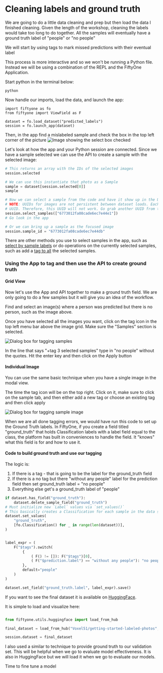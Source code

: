 # Cleaning labels and ground truth

We are going to do a little data cleaning and prep but then load the data I finished cleaning. Given the length of the workshop, cleaning the labels would take too long to do together.
All the samples will eventually have a ground truth label of "people" or "no people"

We will start by using tags to mark missed predictions with their eventual label

This process is more interactive and so we won't be running a Python file. Instead we will be using a combination of 
the REPL and the FiftyOne Application. 

Start python in the terminal below:
```
python
```

Now handle our imports, load the data, and launch the app:

```
import fiftyone as fo
from fiftyone import ViewField as F

dataset = fo.load_dataset("predicted_labels")
session = fo.launch_app(dataset)
```

Then, in the app find a mislabeled sample and check the box in the top left corner of the picture
![Image showing the select box checked](images/6_select_image.jpeg "Box checked")

Let's look at how the app and your Python session are connected. Since we have a sample selected we can use the API to create a sample with the selected image:

```python
# This returns an array with the IDs of the selected images
session.selected

# We can use this instantiate that photo as a Sample
sample = dataset[session.selected[0]]
sample

# Now we can select a sample from the code and have it show up in the UI
# NOTE: UUIDs for images are not persistent between dataset loads. Each time you create the sample it will get a new 
# UUID. Therefore, this UUID will not work. Go grab another UUID from the image and paste it here
session.select_samples(["6773012fa08cade6ec7e44e1"])
# Go look in the app

# Or we can bring up a sample as the focused image
session.sample_id = "6773012fa08cade6ec7e44db"
```

There are other methods you use to select samples in the app, such as [select by sample labels](https://docs.voxel51.com/api/fiftyone.core.session.html#fiftyone.core.session.Session.select_labels) or do operations on the currently selected samples, such as add a [tag to all](https://docs.voxel51.com/api/fiftyone.core.session.html#fiftyone.core.session.Session.tag_selected_samples) the selected samples. 

### Using the App to tag and then use the API to create ground truth

#### Grid View
Now let's use the App and API together to make a ground truth field. We are only going to do a few samples but it will give you an idea of the workflow.

Find and select an image(s) where a person was predicted but there is no person, such as the image above. 

Once you have selected all the images you want, click on the tag icon in the top left menu bar above the image grid. Make sure the "Samples" section is selected.

![Dialog box for tagging samples](images/6_sample_tag.jpg "samples tagging")

In the line that says "+tag 3 selected samples" type in "no people" without the quotes. Hit the enter key and then click on the Apply button

#### Individual Image
You can use the same basic technique when you have a single image in the modal view. 

The time the tag icon will be on the top right. Click on it, make sure to click on the sample tab, and then either add a new tag or choose an existing tag and then click apply

![Dialog box for tagging sample image](images/6_sample_tag_single_image.jpg "sample tagging individual")

When we are all done tagging errors, we would have run this code to set up the Ground Truth labels.
In FiftyOne, if you create a field titled "ground_truth" that holds Classification labels with a label field equal to the class, 
the platform has built in conveniences to handle the field. It "knows" what this field is for and how to use it. 

#### Code to build ground truth and use our tagging

The logic is:
1. If there is a tag - that is going to be the label for the ground_truth field
2. If there is a no tag but there "without any people" label for the prediction field then set ground_truth label = "no people"
3. Everything else get's a ground_truth label of "people"

```Python
if dataset.has_field("ground_truth"):
    dataset.delete_sample_field("ground_truth")
# Must initialize new `Label` values via `set_values()`
# This basically creates a Classification for each sample in the data set which just contains an id
dataset.set_values(
    "ground_truth",
    [fo.Classification() for _ in range(len(dataset))],
)


label_expr = (
    F("$tags").switch(
        {
            ( F() != []): F("$tags")[0],
            ( F("$prediction.label") == "without any people"): "no people",
        },
	    default="people"
    )
)

dataset.set_field("ground_truth.label", label_expr).save()

```

If you want to see the final dataset it is available on [HuggingFace](https://huggingface.co/datasets/Voxel51/getting-started-labeled-photos). 

It is simple to load and visualize here:

```Python

from fiftyone.utils.huggingface import load_from_hub

final_dataset = load_from_hub("Voxel51/getting-started-labeled-photos", persistent=True, name="training_data")

session.dataset = final_dataset

```

I also used a similar to technique to provide ground truth to our validation set. This will be helpful when we go to evaluate model effectiveness. It is also in HuggingFace but we will load it when we go to evaluate our models. 

Time to fine tune a model

